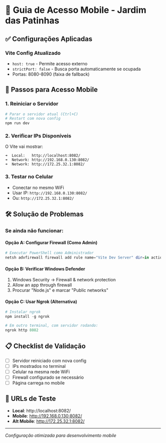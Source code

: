 # 📱 Guia de Acesso Mobile - Jardim das Patinhas

## ✅ Configurações Aplicadas

### Vite Config Atualizado
- `host: true` - Permite acesso externo
- `strictPort: false` - Busca porta automaticamente se ocupada
- Portas: 8080-8090 (faixa de fallback)

## 🔧 Passos para Acesso Mobile

### 1. Reiniciar o Servidor
```powershell
# Parar o servidor atual (Ctrl+C)
# Restart com nova config
npm run dev
```

### 2. Verificar IPs Disponíveis
O Vite vai mostrar:
```
➜  Local:   http://localhost:8082/
➜  Network: http://192.168.0.130:8082/
➜  Network: http://172.25.32.1:8082/
```

### 3. Testar no Celular
- Conectar no mesmo WiFi
- Usar IP: `http://192.168.0.130:8082/`
- Ou: `http://172.25.32.1:8082/`

## 🛠️ Solução de Problemas

### Se ainda não funcionar:

#### Opção A: Configurar Firewall (Como Admin)
```powershell
# Executar PowerShell como Administrador
netsh advfirewall firewall add rule name="Vite Dev Server" dir=in action=allow protocol=TCP localport=8080-8090
```

#### Opção B: Verificar Windows Defender
1. Windows Security → Firewall & network protection
2. Allow an app through firewall
3. Procurar "Node.js" e marcar "Public networks"

#### Opção C: Usar Ngrok (Alternativa)
```powershell
# Instalar ngrok
npm install -g ngrok

# Em outro terminal, com servidor rodando:
ngrok http 8082
```

## 📋 Checklist de Validação

- [ ] Servidor reiniciado com nova config
- [ ] IPs mostrados no terminal
- [ ] Celular na mesma rede WiFi
- [ ] Firewall configurado se necessário
- [ ] Página carrega no mobile

## 🎯 URLs de Teste

- **Local**: http://localhost:8082/
- **Mobile**: http://192.168.0.130:8082/
- **Alt Mobile**: http://172.25.32.1:8082/

---
*Configuração otimizada para desenvolvimento mobile*